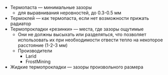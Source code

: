 
- Термопаста — минимальные зазоры
	- для выравнивания неровностей, до 0.3-0.5 мм
- Термоклей — как термопаста, если нет возможности прижать радиатор
- Термопрокладки «резинки» — места, где зазоры ощутимые
	- Они не должны высыхать или разделяться, что позволяет использовать их при необходимости отвести тепло на некоторое расстояние (1-2-3 мм)
	- Производители
		- Larid
		- FrostMining
- Жидкие термопрокладки — зазоры произвольного размера